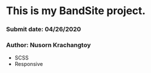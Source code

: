 # This is my BandSite project.

### Submit date: 04/26/2020

### Author: Nusorn Krachangtoy

- SCSS
- Responsive
